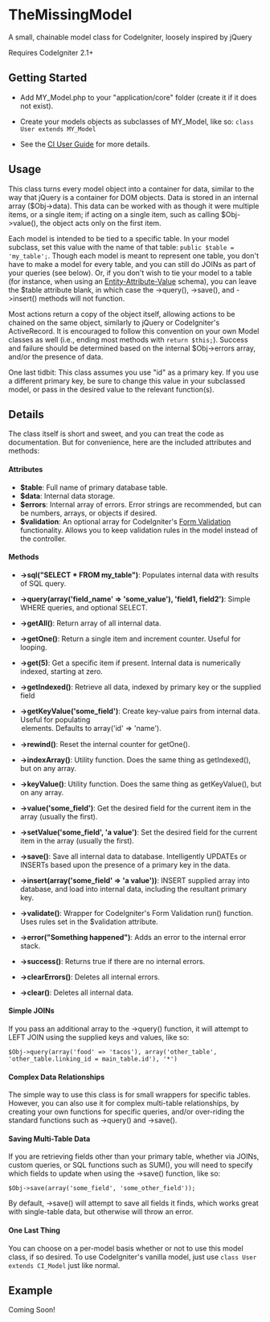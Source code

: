 TheMissingModel
===============

A small, chainable model class for CodeIgniter, loosely inspired by jQuery

Requires CodeIgniter 2.1+


Getting Started
---------------

- Add MY_Model.php to your "application/core" folder (create it if it does not exist).

- Create your models objects as subclasses of MY_Model, like so: ```class User extends MY_Model```

- See the [CI User Guide](http://ellislab.com/codeigniter/user-guide/general/creating_libraries.html) for more details.


Usage
-----

This class turns every model object into a container for data, similar to the way that jQuery is a container for DOM objects. Data is stored in an internal array ($Obj->data). This data can be worked with as though it were multiple items, or a single item; if acting on a single item, such as calling $Obj->value(), the object acts only on the first item.

Each model is intended to be tied to a specific table. In your model subclass, set this value with the name of that table: ```public $table = 'my_table';```. Though each model is meant to represent one table, you don't have to make a model for every table, and you can still do JOINs as part of your queries (see below). Or, if you don't wish to tie your model to a table (for instance, when using an [Entity-Attribute-Value](http://en.wikipedia.org/wiki/Entity%E2%80%93attribute%E2%80%93value_model) schema), you can leave the $table attribute blank, in which case the ->query(), ->save(), and ->insert() methods will not function.

Most actions return a copy of the object itself, allowing actions to be chained on the same object, similarly to jQuery or CodeIgniter's ActiveRecord. It is encouraged to follow this convention on your own Model classes as well (i.e., ending most methods with ```return $this;```). Success and failure should be determined based on the internal $Obj->errors array, and/or the presence of data.

One last tidbit: This class assumes you use "id" as a primary key. If you use a different primary key, be sure to change this value in your subclassed model, or pass in the desired value to the relevant function(s).


Details
-------

The class itself is short and sweet, and you can treat the code as documentation. But for convenience, here are the included attributes and methods:

#### Attributes ####

- **$table**: Full name of primary database table.
- **$data**: Internal data storage.
- **$errors**: Internal array of errors. Error strings are recommended, but can be numbers, arrays, or objects if desired.
- **$validation**: An optional array for CodeIgniter's [Form Validation](http://ellislab.com/codeigniter/user-guide/libraries/form_validation.html) functionality. Allows you to keep validation rules in the model instead of the controller.


#### Methods ####

- **->sql("SELECT * FROM my_table")**: Populates internal data with results of SQL query.
- **->query(array('field_name' => 'some_value'), 'field1, field2')**: Simple WHERE queries, and optional SELECT.


- **->getAll()**: Return array of all internal data.
- **->getOne()**: Return a single item and increment counter. Useful for looping.
- **->get(5)**: Get a specific item if present. Internal data is numerically indexed, starting at zero.
- **->getIndexed()**: Retrieve all data, indexed by primary key or the supplied field
- **->getKeyValue('some_field')**: Create key-value pairs from internal data. Useful for populating <option> elements. Defaults to array('id' => 'name').
- **->rewind()**: Reset the internal counter for getOne().


- **->indexArray()**: Utility function. Does the same thing as getIndexed(), but on any array.
- **->keyValue()**: Utility function. Does the same thing as getKeyValue(), but on any array.


- **->value('some_field')**: Get the desired field for the current item in the array (usually the first).
- **->setValue('some_field', 'a value')**: Set the desired field for the current item in the array (usually the first).


- **->save()**: Save all internal data to database. Intelligently UPDATEs or INSERTs based upon the presence of a primary key in the data.
- **->insert(array('some_field' => 'a value'))**: INSERT supplied array into database, and load into internal data, including the resultant primary key.


- **->validate()**: Wrapper for CodeIgniter's Form Validation run() function. Uses rules set in the $validation attribute.
- **->error("Something happened")**: Adds an error to the internal error stack.
- **->success()**: Returns true if there are no internal errors.
- **->clearErrors()**: Deletes all internal errors.
- **->clear()**: Deletes all internal data.


#### Simple JOINs ####

If you pass an additional array to the ->query() function, it will attempt to LEFT JOIN using the supplied keys and values, like so:

```$Obj->query(array('food' => 'tacos'), array('other_table', 'other_table.linking_id = main_table.id'), '*')```


#### Complex Data Relationships ####

The simple way to use this class is for small wrappers for specific tables. However, you can also use it for complex multi-table relationships, by creating your own functions for specific queries, and/or over-riding the standard functions such as ->query() and ->save().


#### Saving Multi-Table Data ####

If you are retrieving fields other than your primary table, whether via JOINs, custom queries, or SQL functions such as SUM(), you will need to specify which fields to update when using the ->save() function, like so:

```$Obj->save(array('some_field', 'some_other_field'));```

By default, ->save() will attempt to save all fields it finds, which works great with single-table data, but otherwise will throw an error.


#### One Last Thing ####

You can choose on a per-model basis whether or not to use this model class, if so desired. To use CodeIgniter's vanilla model, just use ```class User extends CI_Model``` just like normal.


Example
-------

Coming Soon!